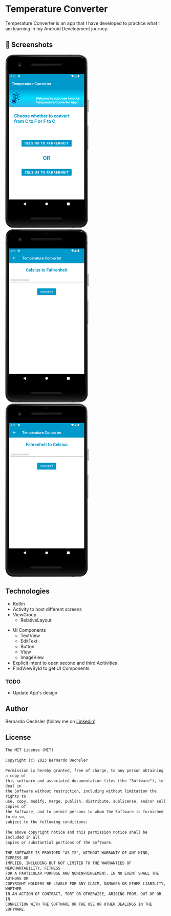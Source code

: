 # Temperature Converter
Temperature Converter is an app that I have developed to practice what I am learning in my Android Development journey. 



## :camera_flash: Screenshots
<!-- You can add more screenshots here if you like -->
<img src="mainActivityss.png" width="260">&emsp;<img src="celsiusActivityss.png" width="260">&emsp;<img src="fahrenheitActivity.png" width="260">

## Technologies
* Kotlin
* Activity to host different screens
* ViewGroup
    * RelativeLayout
- UI Components
    - TextView
    - EditText
    - Button
    - View
    - ImageView
- Explicit intent to open second and third Acitivities
- FindViewById to get UI Components


### TODO
- Update App's design

## Author
Bernardo Oechsler (follow me on [Linkedin](https://www.linkedin.com/in/bernardo-oechsler-b84995194))

## License
```
The MIT License (MIT)

Copyright (c) 2023 Bernardo Oechsler

Permission is hereby granted, free of charge, to any person obtaining a copy of
this software and associated documentation files (the "Software"), to deal in
the Software without restriction, including without limitation the rights to
use, copy, modify, merge, publish, distribute, sublicense, and/or sell copies of
the Software, and to permit persons to whom the Software is furnished to do so,
subject to the following conditions:

The above copyright notice and this permission notice shall be included in all
copies or substantial portions of the Software.

THE SOFTWARE IS PROVIDED "AS IS", WITHOUT WARRANTY OF ANY KIND, EXPRESS OR
IMPLIED, INCLUDING BUT NOT LIMITED TO THE WARRANTIES OF MERCHANTABILITY, FITNESS
FOR A PARTICULAR PURPOSE AND NONINFRINGEMENT. IN NO EVENT SHALL THE AUTHORS OR
COPYRIGHT HOLDERS BE LIABLE FOR ANY CLAIM, DAMAGES OR OTHER LIABILITY, WHETHER
IN AN ACTION OF CONTRACT, TORT OR OTHERWISE, ARISING FROM, OUT OF OR IN
CONNECTION WITH THE SOFTWARE OR THE USE OR OTHER DEALINGS IN THE SOFTWARE.
```
